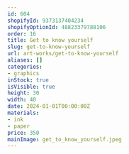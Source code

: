```yaml
---
id: 604
shopifyId: 9373137404234
shopifyOptionId: 48823379788106
order: 16
title: Get to know yourself
slug: get-to-know-yourself
url: art-works/get-to-know-yourself
aliases: []
categories:
- graphics
inStock: true
isVisible: true
height: 30
width: 40
date: 2024-01-01T00:00:00Z
materials:
- ink
- paper
price: 350
mainImage: get_to_know_yourself.jpeg
---
```

